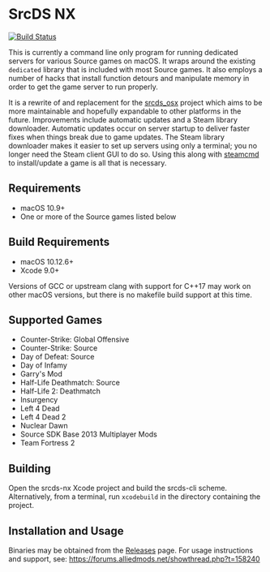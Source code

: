 SrcDS NX
=========
[![Build Status](https://travis-ci.org/TheDS/srcds-nx.svg?branch=master)](https://travis-ci.org/TheDS/srcds-nx)

This is currently a command line only program for running dedicated servers for various Source games on macOS. It wraps around the existing `dedicated` library that is included with most Source games. It also employs a number of hacks that install function detours and manipulate memory in order to get the game server to run properly.

It is a rewrite of and replacement for the [srcds_osx](https://github.com/TheDS/srcds_osx) project which aims to be more maintainable and hopefully expandable to other platforms in the future. Improvements include automatic updates and a Steam library downloader. Automatic updates occur on server startup to deliver faster fixes when things break due to game updates. 
The Steam library downloader makes it easier to set up servers using only a terminal; you no longer need the Steam client GUI to do so. Using this along with [steamcmd](https://developer.valvesoftware.com/wiki/SteamCMD) to install/update a game is all that is necessary.

Requirements
---
* macOS 10.9+
* One or more of the Source games listed below

Build Requirements
---
* macOS 10.12.6+
* Xcode 9.0+

Versions of GCC or upstream clang with support for C++17 may work on other macOS versions, but there is no makefile build support at this time.

Supported Games
---
* Counter-Strike: Global Offensive
* Counter-Strike: Source
* Day of Defeat: Source
* Day of Infamy
* Garry's Mod
* Half-Life Deathmatch: Source
* Half-Life 2: Deathmatch
* Insurgency
* Left 4 Dead
* Left 4 Dead 2
* Nuclear Dawn
* Source SDK Base 2013 Multiplayer Mods
* Team Fortress 2

Building
---
Open the srcds-nx Xcode project and build the srcds-cli scheme. Alternatively, from a terminal, run `xcodebuild` in the directory containing the project.

Installation and Usage
---
Binaries may be obtained from the [Releases](https://github.com/TheDS/srcds-nx/releases) page. For usage instructions and support, see: https://forums.alliedmods.net/showthread.php?t=158240
